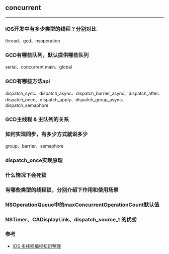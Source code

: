 ## concurrent
---

### iOS开发中有多少类型的线程？分别对比
thread、gcd、nsoperation
### GCD有哪些队列，默认提供哪些队列
serial、concurrent
main、global
### GCD有哪些方法api
dispatch_sync、dispatch_async、dispatch_barrier_async、dispatch_after、dispatch_once、dispatch_apply、dispatch_group_async、dispatch_semaphore
### GCD主线程 & 主队列的关系
### 如何实现同步，有多少方式就说多少
group、barrier、semaphore
### dispatch_once实现原理
### 什么情况下会死锁
### 有哪些类型的线程锁，分别介绍下作用和使用场景
### NSOperationQueue中的maxConcurrentOperationCount默认值
### NSTimer、CADisplayLink、dispatch_source_t 的优劣

### 参考
- [iOS 多线程编程知识整理](https://dnduuhn.com/2018/12/02/iOS-%E5%A4%9A%E7%BA%BF%E7%A8%8B%E7%BC%96%E7%A8%8B%E7%9F%A5%E8%AF%86%E6%95%B4%E7%90%86/)